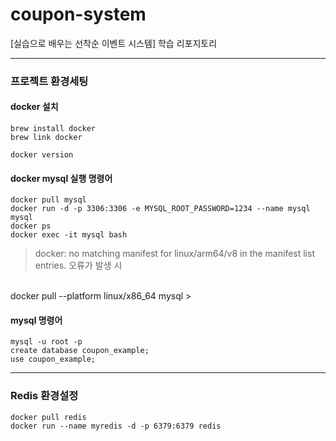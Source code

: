# coupon-system
[실습으로 배우는 선착순 이벤트 시스템] 학습 리포지토리

---

### 프로젝트 환경세팅

#### docker 설치
```
brew install docker
brew link docker

docker version
```

#### docker mysql 실행 명령어
```
docker pull mysql
docker run -d -p 3306:3306 -e MYSQL_ROOT_PASSWORD=1234 --name mysql mysql
docker ps
docker exec -it mysql bash
```

>docker: no matching manifest for linux/arm64/v8 in the manifest list entries.
오류가 발생 시
<br>
docker pull --platform linux/x86_64 mysql
>

#### mysql 명령어
```
mysql -u root -p
create database coupon_example;
use coupon_example;
```

---

### Redis 환경설정
```
docker pull redis
docker run --name myredis -d -p 6379:6379 redis
```